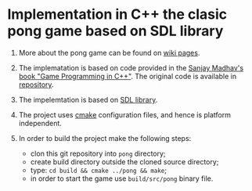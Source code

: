 # Implementation in C++ the clasic pong game based on SDL library

1. More about the pong game can be found on [wiki pages](https://en.wikipedia.org/wiki/Pong).

2. The implematation is based on code provided in the [Sanjay Madhav's book "Game Programming in C++"](https://www.amazon.com/Game-Programming-Creating-Games-Design/dp/0134597206). The original code is available in [repository](https://github.com/gameprogcpp/code).

3. The impelemtation is based on [SDL library](https://www.libsdl.org/). 

4. The project uses [cmake](https://cmake.org/) configuration files, and hence is platform independent.

5. In order to build the project make the following steps:
    - clon this git repository into `pong` directory;
    - create build directory outside the cloned source directory;
    - type: `cd build && cmake ../pong && make`;
    - in order to start the game use `build/src/pong` binary file.
